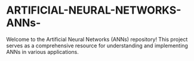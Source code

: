 # ARTIFICIAL-NEURAL-NETWORKS-ANNs-
Welcome to the Artificial Neural Networks (ANNs) repository! This project serves as a comprehensive resource for understanding and implementing ANNs in various applications.
